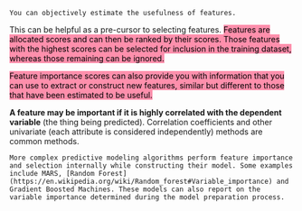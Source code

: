 ```ad-hint
You can objectively estimate the usefulness of features.
```

This can be helpful as a pre-cursor to selecting features. <mark style="background: #FF5582A6;">Features are allocated scores and can then be ranked by their scores. Those features with the highest scores can be selected for inclusion in the training dataset, whereas those remaining can be ignored.</mark> 

<mark style="background: #FF5582A6;">Feature importance scores can also provide you with information that you can use to extract or construct new features, similar but different to those that have been estimated to be useful.</mark> 

**A feature may be important if it is highly correlated with the dependent variable** (the thing being predicted). Correlation coefficients and other univariate (each attribute is considered independently) methods are common methods.


```ad-abstract
More complex predictive modeling algorithms perform feature importance and selection internally while constructing their model. Some examples include MARS, [Random Forest](https://en.wikipedia.org/wiki/Random_forest#Variable_importance) and Gradient Boosted Machines. These models can also report on the variable importance determined during the model preparation process.
```